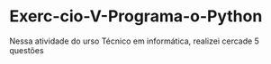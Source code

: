 # Exerc-cio-V-Programa-o-Python
Nessa atividade do urso Técnico em informática, realizei cercade 5 questões 
